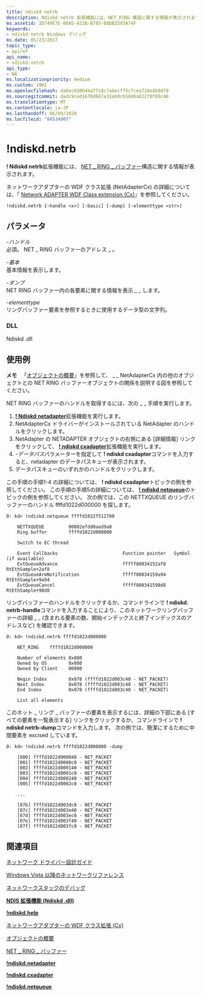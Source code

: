 ```yaml
---
title: ndiskd netrb
description: Ndiskd netrb 拡張機能には、NET_RING 構造に関する情報が表示されます。
ms.assetid: 2D749E7E-00A5-422B-B785-B8DB3393A74F
keywords:
- ndiskd netrb Windows デバッグ
ms.date: 05/23/2017
topic_type:
- apiref
api_name:
- ndiskd.netrb
api_type:
- NA
ms.localizationpriority: medium
ms.custom: 19H1
ms.openlocfilehash: da6ec830644af7c8c7abecff5cfcea728e4b9d70
ms.sourcegitcommit: dadc9ced1670d667e31eb0cb58d6a622f0f09c46
ms.translationtype: MT
ms.contentlocale: ja-JP
ms.lasthandoff: 06/09/2020
ms.locfileid: "84534907"
---
```

# <a name="ndiskdnetrb"></a>!ndiskd.netrb


**! Ndiskd netrb**拡張機能には、 [NET \_ RING \_ バッファー](https://docs.microsoft.com/windows-hardware/drivers/netcx/net-ring-buffer)構造に関する情報が表示されます。

ネットワークアダプターの WDF クラス拡張 (NetAdapterCx) の詳細については、「 [Network ADAPTER WDF Class extension (Cx)](https://docs.microsoft.com/windows-hardware/drivers/netcx)」を参照してください。

```console
!ndiskd.netrb [-handle <x>] [-basic] [-dump] [-elementtype <str>] 
```

## <a name="span-idparametersspanspan-idparametersspanspan-idparametersspanparameters"></a><span id="Parameters"></span><span id="parameters"></span><span id="PARAMETERS"></span>パラメータ


<span id="_______-handle______"></span><span id="_______-HANDLE______"></span>*-ハンドル*   
必須。 NET \_ RING バッファーのアドレス \_ 。

<span id="_______-basic______"></span><span id="_______-BASIC______"></span>*-基本*   
基本情報を表示します。

<span id="_______-dump______"></span><span id="_______-DUMP______"></span>*-ダンプ*   
NET RING バッファー内の各要素に関する情報を表示 \_ \_ します。

<span id="_______-elementtype______"></span><span id="_______-ELEMENTTYPE______"></span>*-elementtype*   
リングバッファー要素を参照するときに使用するデータ型の文字列。

### <a name="span-iddllspanspan-iddllspandll"></a><span id="DLL"></span><span id="dll"></span>DLL

Ndiskd .dll

<a name="examples"></a>使用例
--------

**メモ**   「[オブジェクトの概要](https://docs.microsoft.com/windows-hardware/drivers/netcx/summary-of-objects)」を参照して、 \_ \_ NetAdapterCx 内の他のオブジェクトとの NET RING バッファーオブジェクトの関係を説明する図を参照してください。

 

NET RING バッファーのハンドルを取得するには、次の \_ \_ 手順を実行します。

1.  [**! Ndiskd netadapter**](-ndiskd-netadapter.md)拡張機能を実行します。
2.  NetAdapterCx ドライバーがインストールされている NetAdapter のハンドルをクリックします。
3.  NetAdapter の NETADAPTER オブジェクトの右側にある [詳細情報] リンクをクリックして、 [**! ndiskd cxadapter**](-ndiskd-cxadapter.md)拡張機能を実行します。
4.  *-データパス*パラメーターを指定して **! ndiskd cxadapter**コマンドを入力すると、netadapter のデータパスキューが表示されます。
5.  データパスキューのいずれかのハンドルをクリックします。

この手順の手順1-4 の詳細については、 **! ndiskd cxadapter**トピックの例を参照してください。 この手順の手順5の詳細については、 [**! ndiskd netqueue**](-ndiskd-netqueue.md)のトピックの例を参照してください。
次の例では、この NETTXQUEUE のリングバッファーのハンドル ffffd1022d000000 を探します。

```console
0: kd> !ndiskd.netqueue ffffd1022f512700

    NETTXQUEUE         00002efdd0aed9a8
    Ring buffer        ffffd1022d000000

    Switch to EC thread

    Event Callbacks                        Function pointer   Symbol (if available)
    EvtQueueAdvance                        fffff80034152af8   RtEthSample+2af8
    EvtQueueArmNotification                fffff80034159a94   RtEthSample+9a94
    EvtQueueCancel                         fffff800341598d8   RtEthSample+98d8
```

リングバッファーのハンドルをクリックするか、コマンドラインで **! ndiskd. netrb-handle**コマンドを入力することにより、このネットワークリングバッファーの詳細 \_ \_ (含まれる要素の数、開始インデックスと終了インデックスのアドレスなど) を確認できます。

```console
0: kd> !ndiskd.netrb ffffd1022d000000

    NET_RING    ffffd1022d000000

    Number of elements 0x080
    Owned by OS        0x080
    Owned by Client    00000

    Begin Index        0x078 (ffffd1022d003c40 - NET_PACKET)
    Next Index         0x078 (ffffd1022d003c40 - NET_PACKET)
    End Index          0x078 (ffffd1022d003c40 - NET_PACKET)

    List all elements
```

このネット \_ リング \_ バッファーの要素を表示するには、詳細の下部にある [すべての要素を一覧表示する] リンクをクリックするか、コマンドラインで **! ndiskd netrb-dump**コマンドを入力します。 次の例では、簡潔にするために中間要素を excised しています。

```console
0: kd> !ndiskd.netrb ffffd1022d000000 -dump

    [000] ffffd1022d000040 - NET_PACKET
    [001] ffffd1022d0000c0 - NET_PACKET
    [002] ffffd1022d000140 - NET_PACKET
    [003] ffffd1022d0001c0 - NET_PACKET
    [004] ffffd1022d000240 - NET_PACKET
    [005] ffffd1022d0002c0 - NET_PACKET
    
    ...

    [07b] ffffd1022d003dc0 - NET_PACKET
    [07c] ffffd1022d003e40 - NET_PACKET
    [07d] ffffd1022d003ec0 - NET_PACKET
    [07e] ffffd1022d003f40 - NET_PACKET
    [07f] ffffd1022d003fc0 - NET_PACKET
```

## <a name="span-idsee_alsospansee-also"></a><span id="see_also"></span>関連項目


[ネットワーク ドライバー設計ガイド](https://docs.microsoft.com/windows-hardware/drivers/network/index)

[Windows Vista 以降のネットワークリファレンス](https://docs.microsoft.com/windows-hardware/drivers/ddi/_netvista/)

[ネットワークスタックのデバッグ](https://channel9.msdn.com/Shows/Defrag-Tools/Defrag-Tools-175-Debugging-the-Network-Stack)

[**NDIS 拡張機能 (Ndiskd .dll)**](ndis-extensions--ndiskd-dll-.md)

[**!ndiskd.help**](-ndiskd-help.md)

[ネットワークアダプターの WDF クラス拡張 (Cx)](https://docs.microsoft.com/windows-hardware/drivers/netcx)

[オブジェクトの概要](https://docs.microsoft.com/windows-hardware/drivers/netcx/summary-of-objects)

[NET \_ RING \_ バッファー](https://docs.microsoft.com/windows-hardware/drivers/netcx/net-ring-buffer)

[**!ndiskd.netadapter**](-ndiskd-netadapter.md)

[**!ndiskd.cxadapter**](-ndiskd-cxadapter.md)

[**!ndiskd.netqueue**](-ndiskd-netqueue.md)

 

 






